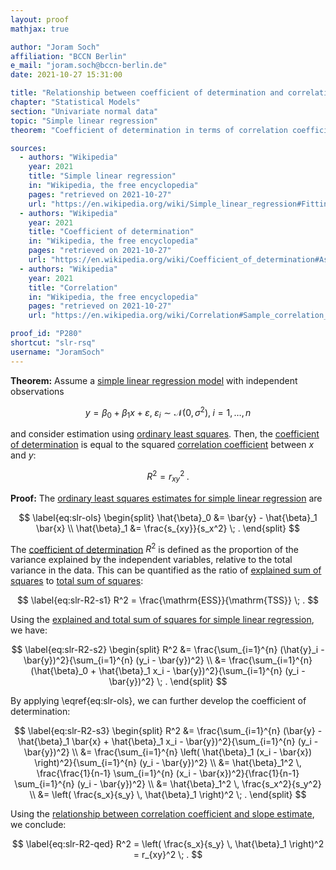 ```yaml
---
layout: proof
mathjax: true

author: "Joram Soch"
affiliation: "BCCN Berlin"
e_mail: "joram.soch@bccn-berlin.de"
date: 2021-10-27 15:31:00

title: "Relationship between coefficient of determination and correlation coefficient in simple linear regression"
chapter: "Statistical Models"
section: "Univariate normal data"
topic: "Simple linear regression"
theorem: "Coefficient of determination in terms of correlation coefficient"

sources:
  - authors: "Wikipedia"
    year: 2021
    title: "Simple linear regression"
    in: "Wikipedia, the free encyclopedia"
    pages: "retrieved on 2021-10-27"
    url: "https://en.wikipedia.org/wiki/Simple_linear_regression#Fitting_the_regression_line"
  - authors: "Wikipedia"
    year: 2021
    title: "Coefficient of determination"
    in: "Wikipedia, the free encyclopedia"
    pages: "retrieved on 2021-10-27"
    url: "https://en.wikipedia.org/wiki/Coefficient_of_determination#As_squared_correlation_coefficient"
  - authors: "Wikipedia"
    year: 2021
    title: "Correlation"
    in: "Wikipedia, the free encyclopedia"
    pages: "retrieved on 2021-10-27"
    url: "https://en.wikipedia.org/wiki/Correlation#Sample_correlation_coefficient"

proof_id: "P280"
shortcut: "slr-rsq"
username: "JoramSoch"
---
```



**Theorem:** Assume a [simple linear regression model](/D/slr) with independent observations

$$ \label{eq:slr}
y = \beta_0 + \beta_1 x + \varepsilon, \; \varepsilon_i \sim \mathcal{N}(0, \sigma^2), \; i = 1,\ldots,n
$$

and consider estimation using [ordinary least squares](/P/slr-ols). Then, the [coefficient of determination](/D/rsq) is equal to the squared [correlation coefficient](/D/corr-samp) between $x$ and $y$:

$$ \label{eq:slr-R2}
R^2 = r_{xy}^2 \; .
$$


**Proof:** The [ordinary least squares estimates for simple linear regression](/P/slr-ols) are

$$ \label{eq:slr-ols}
\begin{split}
\hat{\beta}_0 &= \bar{y} - \hat{\beta}_1 \bar{x} \\
\hat{\beta}_1 &= \frac{s_{xy}}{s_x^2} \; .
\end{split}
$$

The [coefficient of determination](/D/rsq) $R^2$ is defined as the proportion of the variance explained by the independent variables, relative to the total variance in the data. This can be quantified as the ratio of [explained sum of squares](/D/ess) to [total sum of squares](/D/tss):

$$ \label{eq:slr-R2-s1}
R^2 = \frac{\mathrm{ESS}}{\mathrm{TSS}} \; .
$$

Using the [explained and total sum of squares for simple linear regression](/P/slr-sss), we have:

$$ \label{eq:slr-R2-s2}
\begin{split}
R^2 &= \frac{\sum_{i=1}^{n} (\hat{y}_i - \bar{y})^2}{\sum_{i=1}^{n} (y_i - \bar{y})^2} \\
&= \frac{\sum_{i=1}^{n} (\hat{\beta}_0 + \hat{\beta}_1 x_i - \bar{y})^2}{\sum_{i=1}^{n} (y_i - \bar{y})^2} \; .
\end{split}
$$

By applying \eqref{eq:slr-ols}, we can further develop the coefficient of determination:

$$ \label{eq:slr-R2-s3}
\begin{split}
R^2 &= \frac{\sum_{i=1}^{n} (\bar{y} - \hat{\beta}_1 \bar{x} + \hat{\beta}_1 x_i - \bar{y})^2}{\sum_{i=1}^{n} (y_i - \bar{y})^2} \\
&= \frac{\sum_{i=1}^{n} \left( \hat{\beta}_1 (x_i - \bar{x}) \right)^2}{\sum_{i=1}^{n} (y_i - \bar{y})^2} \\
&= \hat{\beta}_1^2 \, \frac{\frac{1}{n-1} \sum_{i=1}^{n} (x_i - \bar{x})^2}{\frac{1}{n-1} \sum_{i=1}^{n} (y_i - \bar{y})^2} \\
&= \hat{\beta}_1^2 \, \frac{s_x^2}{s_y^2} \\ 
&= \left( \frac{s_x}{s_y} \, \hat{\beta}_1 \right)^2 \; .
\end{split}
$$

Using the [relationship between correlation coefficient and slope estimate](/P/slr-corr), we conclude:

$$ \label{eq:slr-R2-qed}
R^2 = \left( \frac{s_x}{s_y} \, \hat{\beta}_1 \right)^2 = r_{xy}^2 \; .
$$